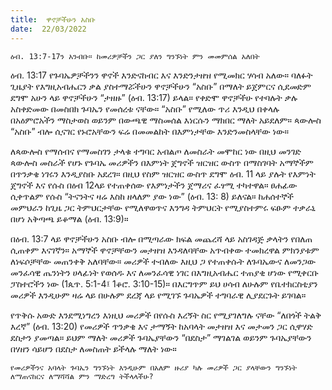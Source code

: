 ```yaml
---
title:  ዋኖቻችሁን አስቡ
date:  22/03/2022
---
```


`ዕብ. 13:7-17ን አንብቡ። ከመሪዎቻችን ጋር ያለን ግንኙነት ምን መመምሰል አለበት`

ዕብ. 13:17 የጉባኤዎቻችንን ዋኖች እንድናከብር እና እንድንታዘዝ የሚመክር ሃሳብ አለው። ባለፉት ጊዜያት የእግዚአብሔርን ቃል ያስተማሯችሁን ዋኖቻችሁን “አስቡ” በማለት ይጀምርና ሲደመድም ደግሞ አሁን ላይ ዋኖቻችሁን “ታዘዙ” (ዕብ. 13:17) ይላል። የቀድሞ ዋኖቻችሁ የተባሉት ቃሉ አስቀድመው በመስበክ ጉባኤን የመሰረቱ ናቸው። “አስቡ” የሚለው ጥሪ እንዲህ በቀላሉ በአዕምሮአችን ማስታወስ ወይንም በውጫዊ ማስመሰል እነርሱን ማክበር ማለት አይደለም። ጳውሎስ “አስቡ” ብሎ ሲናገር የኑሮአቸውን ፍሬ በመመልከት በእምነታቸው እንድንመስላቸው ነው።

ለጳውሎስ የማሰብና የማመስገን ታላቁ ተግባር አብልጦ ለመስራት መሞከር ነው በዚህ መንገድ ጳውሎስ መስራች የሆኑ የጉባኤ መሪዎችን በእምነት ጀግኖች ዝርዝር ውስጥ በማስገባት አማኞችም በጥንቃቄ ነገሩን እንዲያስቡ አደረገ። በዚህ የስም ዝርዝር ውስጥ ደግሞ ዕብ. 11 ላይ ያሉት የእምነት ጀግኖች እና የሱስ በዕብ 12ላይ የተጠቀሰው የእምነታችን ጀማሪና ፈፃሚ ተካተዋል። ፀሐፊው ሲቀጥልም የሱስ “ትናንትና ዛሬ እስከ ዘላለም ያው ነው” (ዕብ. 13: 8) ይለናል። ከሐሰተኞች መምህራን ከጊዜ ጋር ትምህርታቸው የሚለዋወጥና እንግዳ ትምህርት የሚያስተምሩ ፍፁም ተቃራኒ በሆነ አቅጣጫ ይቆማል (ዕብ. 13:9)።

በዕብ. 13:7 ላይ ዋኖቻችሁን አስቡ ብሎ በሚጣራው ክፍል መጨረሻ ላይ አስገዳጅ ቃላትን የበለጠ ሲጠቀም እናገኛን። አማኞች ዋኖቻቸውን መታዘዝ እንዳለባቸው አጥብቀው ተመክረዋል ምክንያቱም ለነፍሶቻቸው መጠንቀቅ አለባቸው። መሪዎች ተብለው እዚህ ጋ የተጠቀሱት ለጉባኤውና ለመንጋው መንፈሳዊ ጤንነትን ሀላፊነት የወሰዱ እና ለመንፈሳዊ ነገር በእግዚአብሔር ተጠያቂ ሆነው የሚቀርቡ ፓስተሮችን ነው (1ጴጥ. 5:1-4፤ 1ቆሮ. 3:10-15)። በእርግጥም ይህ ሀሳብ ለሁሉም የቤተክርስቲያን መሪዎች እንዲሁም ዛሬ ላይ በሁሉም ደረጃ ላይ የሚገኙ ጉባኤዎች ተግባራዊ ሊያደርጉት ይገባል።

የጥቅሱ አውድ እንደሚነግረን እነዚህ መሪዎች በየሱስ እረኝት ስር የሚያገለግሉ ናቸው “ለበጎች ትልቅ እረኛ” (ዕብ. 13:20) የመሪዎች ጥንቃቄ እና ታማኝት ከአባላት መታዘዝ እና መታመን ጋር ሲዋሃድ ደስታን ያመጣል። ይህም ማለት መሪዎች ጉባኤያቸውን “በደስታ” ማገልገል ወይንም ጉባኤያቸውን በሃዘን ሳይሆን በደስታ ለመስጠት ይችላሉ ማለት ነው።

`የመሪዎችንና አባላት ጉባኤን ግንኙነት እንዲሁም በአለም ዙሪያ ካሉ መሪዎች ጋር ያላቸውን ግንኙነት ለማጠናከርና ለማሻሻል ምን ማድረግ ትችላላችሁ?`